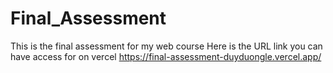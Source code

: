 # Final_Assessment
This is the final assessment for my web course
Here is the URL link you can have access for on vercel https://final-assessment-duyduongle.vercel.app/
